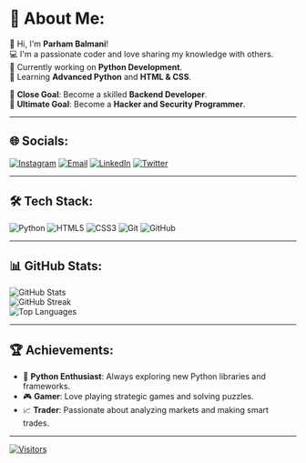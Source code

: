 # 🚀 About Me:
👋 Hi, I'm **Parham Balmani**!  
💻 I'm a passionate coder and love sharing my knowledge with others.  
🔭 Currently working on **Python Development**.  
🌱 Learning **Advanced Python** and **HTML & CSS**.  

🎯 **Close Goal**: Become a skilled **Backend Developer**.  
🌟 **Ultimate Goal**: Become a **Hacker and Security Programmer**.  

---

## 🌐 Socials:
[![Instagram](https://img.shields.io/badge/Instagram-%23E4405F.svg?logo=Instagram&logoColor=white)](https://instagram.com/parhambalmani) 
[![Email](https://img.shields.io/badge/Email-D14836?logo=gmail&logoColor=white)](mailto:parhambalmani.dev@gmail.com)
[![LinkedIn](https://img.shields.io/badge/LinkedIn-0077B5?logo=linkedin&logoColor=white)](https://linkedin.com/in/parhambalmani) 
[![Twitter](https://img.shields.io/badge/Twitter-1DA1F2?logo=twitter&logoColor=white)](https://twitter.com/parhambalmani)

---

## 🛠️ Tech Stack:
![Python](https://img.shields.io/badge/python-3670A0?style=for-the-badge&logo=python&logoColor=ffdd54)
![HTML5](https://img.shields.io/badge/html5-%23E34F26.svg?style=for-the-badge&logo=html5&logoColor=white)
![CSS3](https://img.shields.io/badge/css3-%231572B6.svg?style=for-the-badge&logo=css3&logoColor=white)
![Git](https://img.shields.io/badge/git-%23F05033.svg?style=for-the-badge&logo=git&logoColor=white)
![GitHub](https://img.shields.io/badge/github-%23121011.svg?style=for-the-badge&logo=github&logoColor=white)

---

## 📊 GitHub Stats:
![GitHub Stats](https://github-readme-stats.vercel.app/api?username=ParhamBalmani&theme=dark&hide_border=false&include_all_commits=false&count_private=false)<br/>
![GitHub Streak](https://github-readme-streak-stats.herokuapp.com/?user=ParhamBalmani&theme=dark&hide_border=false)<br/>
![Top Languages](https://github-readme-stats.vercel.app/api/top-langs/?username=ParhamBalmani&theme=dark&hide_border=false&include_all_commits=false&count_private=false&layout=compact)

---

## 🏆 Achievements:
- 🌟 **Python Enthusiast**: Always exploring new Python libraries and frameworks.
- 🎮 **Gamer**: Love playing strategic games and solving puzzles.
- 📈 **Trader**: Passionate about analyzing markets and making smart trades.

---

[![Visitors](https://visitcount.itsvg.in/api?id=ParhamBalmani&icon=0&color=0)](https://visitcount.itsvg.in)

<!-- Proudly created with GPRM ( https://gprm.itsvg.in ) -->